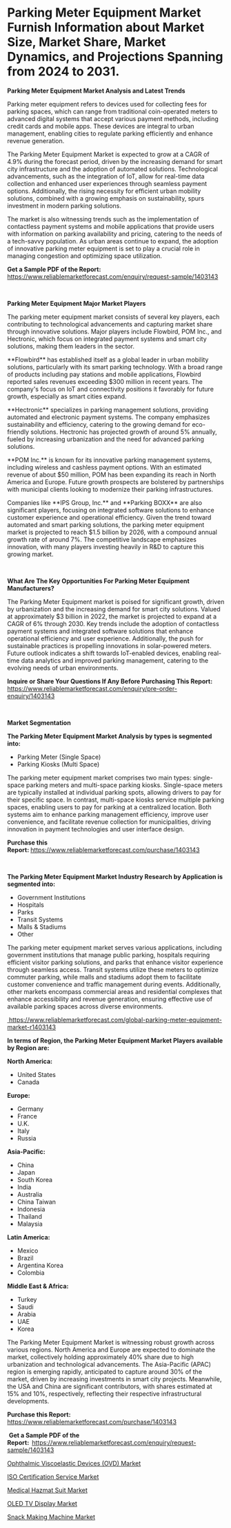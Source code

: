 <p><h1>Parking Meter Equipment Market Furnish Information about Market Size, Market Share, Market Dynamics, and Projections Spanning from 2024 to 2031.</h1></p><p><strong>Parking Meter Equipment Market Analysis and Latest Trends</strong></p>
<p><p>Parking meter equipment refers to devices used for collecting fees for parking spaces, which can range from traditional coin-operated meters to advanced digital systems that accept various payment methods, including credit cards and mobile apps. These devices are integral to urban management, enabling cities to regulate parking efficiently and enhance revenue generation.</p><p>The Parking Meter Equipment Market is expected to grow at a CAGR of 4.9% during the forecast period, driven by the increasing demand for smart city infrastructure and the adoption of automated solutions. Technological advancements, such as the integration of IoT, allow for real-time data collection and enhanced user experiences through seamless payment options. Additionally, the rising necessity for efficient urban mobility solutions, combined with a growing emphasis on sustainability, spurs investment in modern parking solutions. </p><p>The market is also witnessing trends such as the implementation of contactless payment systems and mobile applications that provide users with information on parking availability and pricing, catering to the needs of a tech-savvy population. As urban areas continue to expand, the adoption of innovative parking meter equipment is set to play a crucial role in managing congestion and optimizing space utilization.</p></p>
<p><strong>Get a Sample PDF of the Report:&nbsp;</strong> <a href="https://www.reliablemarketforecast.com/enquiry/request-sample/1403143?utm_campaign=1159&utm_medium=2&utm_source=Github&utm_content=ia&utm_term=23102024&utm_id=parking-meter-equipment">https://www.reliablemarketforecast.com/enquiry/request-sample/1403143</a></p>
<p>&nbsp;</p>
<p><strong>Parking Meter Equipment Major Market Players</strong></p>
<p><p>The parking meter equipment market consists of several key players, each contributing to technological advancements and capturing market share through innovative solutions. Major players include Flowbird, POM Inc., and Hectronic, which focus on integrated payment systems and smart city solutions, making them leaders in the sector. </p><p>**Flowbird** has established itself as a global leader in urban mobility solutions, particularly with its smart parking technology. With a broad range of products including pay stations and mobile applications, Flowbird reported sales revenues exceeding $300 million in recent years. The company's focus on IoT and connectivity positions it favorably for future growth, especially as smart cities expand.</p><p>**Hectronic** specializes in parking management solutions, providing automated and electronic payment systems. The company emphasizes sustainability and efficiency, catering to the growing demand for eco-friendly solutions. Hectronic has projected growth of around 5% annually, fueled by increasing urbanization and the need for advanced parking solutions. </p><p>**POM Inc.** is known for its innovative parking management systems, including wireless and cashless payment options. With an estimated revenue of about $50 million, POM has been expanding its reach in North America and Europe. Future growth prospects are bolstered by partnerships with municipal clients looking to modernize their parking infrastructures.</p><p>Companies like **IPS Group, Inc.** and **Parking BOXX** are also significant players, focusing on integrated software solutions to enhance customer experience and operational efficiency. Given the trend toward automated and smart parking solutions, the parking meter equipment market is projected to reach $1.5 billion by 2026, with a compound annual growth rate of around 7%. The competitive landscape emphasizes innovation, with many players investing heavily in R&D to capture this growing market.</p></p>
<p>&nbsp;</p>
<p><strong>What Are The Key Opportunities For Parking Meter Equipment Manufacturers?</strong></p>
<p><p>The Parking Meter Equipment market is poised for significant growth, driven by urbanization and the increasing demand for smart city solutions. Valued at approximately $3 billion in 2022, the market is projected to expand at a CAGR of 6% through 2030. Key trends include the adoption of contactless payment systems and integrated software solutions that enhance operational efficiency and user experience. Additionally, the push for sustainable practices is propelling innovations in solar-powered meters. Future outlook indicates a shift towards IoT-enabled devices, enabling real-time data analytics and improved parking management, catering to the evolving needs of urban environments.</p></p>
<p><strong>Inquire or Share Your Questions If Any Before Purchasing This Report:</strong> <a href="https://www.reliablemarketforecast.com/enquiry/pre-order-enquiry/1403143?utm_campaign=1159&utm_medium=2&utm_source=Github&utm_content=ia&utm_term=23102024&utm_id=parking-meter-equipment">https://www.reliablemarketforecast.com/enquiry/pre-order-enquiry/1403143</a></p>
<p>&nbsp;</p>
<p><strong>Market Segmentation</strong></p>
<p><strong>The Parking Meter Equipment Market Analysis by types is segmented into:</strong></p>
<p><ul><li>Parking Meter (Single Space)</li><li>Parking Kiosks (Multi Space)</li></ul></p>
<p><p>The parking meter equipment market comprises two main types: single-space parking meters and multi-space parking kiosks. Single-space meters are typically installed at individual parking spots, allowing drivers to pay for their specific space. In contrast, multi-space kiosks service multiple parking spaces, enabling users to pay for parking at a centralized location. Both systems aim to enhance parking management efficiency, improve user convenience, and facilitate revenue collection for municipalities, driving innovation in payment technologies and user interface design.</p></p>
<p><strong>Purchase this Report:&nbsp;</strong><a href="https://www.reliablemarketforecast.com/purchase/1403143?utm_campaign=1159&utm_medium=2&utm_source=Github&utm_content=ia&utm_term=23102024&utm_id=parking-meter-equipment">https://www.reliablemarketforecast.com/purchase/1403143</a></p>
<p>&nbsp;</p>
<p><strong>The Parking Meter Equipment Market Industry Research by Application is segmented into:</strong></p>
<p><ul><li>Government Institutions</li><li>Hospitals</li><li>Parks</li><li>Transit Systems</li><li>Malls & Stadiums</li><li>Other</li></ul></p>
<p><p>The parking meter equipment market serves various applications, including government institutions that manage public parking, hospitals requiring efficient visitor parking solutions, and parks that enhance visitor experience through seamless access. Transit systems utilize these meters to optimize commuter parking, while malls and stadiums adopt them to facilitate customer convenience and traffic management during events. Additionally, other markets encompass commercial areas and residential complexes that enhance accessibility and revenue generation, ensuring effective use of available parking spaces across diverse environments.</p></p>
<p><a href="https://www.reliablemarketforecast.com/global-parking-meter-equipment-market-r1403143?utm_campaign=1159&utm_medium=2&utm_source=Github&utm_content=ia&utm_term=23102024&utm_id=parking-meter-equipment">&nbsp;https://www.reliablemarketforecast.com/global-parking-meter-equipment-market-r1403143</a></p>
<p><strong>In terms of Region, the Parking Meter Equipment Market Players available by Region are:</strong></p>
<p>
    <p> <strong> North America: </strong>
        <ul>
            <li>United States</li>
            <li>Canada</li>
        </ul>
        </p> 
    <p> <strong> Europe: </strong>
        <ul>
            <li>Germany</li>
            <li>France</li>
            <li>U.K.</li>
            <li>Italy</li>
            <li>Russia</li>
        </ul>
        </p> 
    <p> <strong> Asia-Pacific: </strong>
        <ul>
            <li>China</li>
            <li>Japan</li>
            <li>South Korea</li>
            <li>India</li>
            <li>Australia</li>
            <li>China Taiwan</li>
            <li>Indonesia</li>
            <li>Thailand</li>
            <li>Malaysia</li>
        </ul>
        </p> 
    <p> <strong> Latin America: </strong>
        <ul>
            <li>Mexico</li>
            <li>Brazil</li>
            <li>Argentina Korea</li>
            <li>Colombia</li>
        </ul>
        </p> 
    <p> <strong> Middle East & Africa: </strong>
        <ul>
            <li>Turkey</li>
            <li>Saudi</li>
            <li>Arabia</li>
            <li>UAE</li>
            <li>Korea</li>
        </ul>
    </p>
    </p>
<p><p>The Parking Meter Equipment Market is witnessing robust growth across various regions. North America and Europe are expected to dominate the market, collectively holding approximately 40% share due to high urbanization and technological advancements. The Asia-Pacific (APAC) region is emerging rapidly, anticipated to capture around 30% of the market, driven by increasing investments in smart city projects. Meanwhile, the USA and China are significant contributors, with shares estimated at 15% and 10%, respectively, reflecting their respective infrastructural developments.</p></p>
<p><strong>Purchase this Report: </strong><a href="https://www.reliablemarketforecast.com/purchase/1403143?utm_campaign=1159&utm_medium=2&utm_source=Github&utm_content=ia&utm_term=23102024&utm_id=parking-meter-equipment">https://www.reliablemarketforecast.com/purchase/1403143</a></p>
<p>&nbsp;<strong>Get a Sample PDF of the Report:&nbsp;&nbsp;</strong><a href="https://www.reliablemarketforecast.com/enquiry/request-sample/1403143?utm_campaign=1159&utm_medium=2&utm_source=Github&utm_content=ia&utm_term=23102024&utm_id=parking-meter-equipment">https://www.reliablemarketforecast.com/enquiry/request-sample/1403143</a></p>
<p><strong></strong></p>
<p><p><a href="https://www.linkedin.com/pulse/digital-transformation-ophthalmic-viscoelastic-devices-jd08e?utm_campaign=1159&utm_medium=2&utm_source=Github&utm_content=ia&utm_term=23102024&utm_id=parking-meter-equipment">Ophthalmic Viscoelastic Devices (OVD) Market</a></p><p><a href="https://github.com/rebbeccawac8w/Market-Research-Report-List-1/blob/main/iso-certification-service-market.md?utm_campaign=1159&utm_medium=2&utm_source=Github&utm_content=ia&utm_term=23102024&utm_id=parking-meter-equipment">ISO Certification Service Market</a></p><p><a href="https://www.linkedin.com/pulse/global-medical-hazmat-suit-market-trends-insights-growth-tfdme?utm_campaign=1159&utm_medium=2&utm_source=Github&utm_content=ia&utm_term=23102024&utm_id=parking-meter-equipment">Medical Hazmat Suit Market</a></p><p><a href="https://github.com/cano01c7/Market-Research-Report-List-1/blob/main/oled-tv-display-market.md?utm_campaign=1159&utm_medium=2&utm_source=Github&utm_content=ia&utm_term=23102024&utm_id=parking-meter-equipment">OLED TV Display Market</a></p><p><a href="https://issuu.com/reportprime-2/docs/snack-making-machine-market-size-20_a595386588c4f2?utm_campaign=1159&utm_medium=2&utm_source=Github&utm_content=ia&utm_term=23102024&utm_id=parking-meter-equipment">Snack Making Machine Market</a></p></p>
